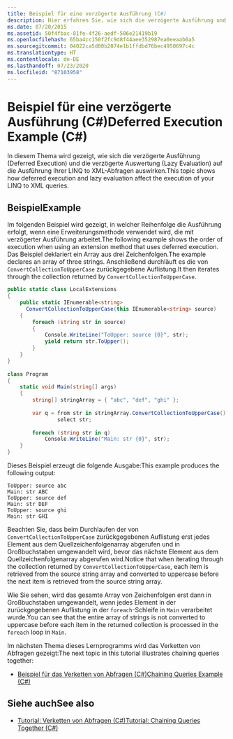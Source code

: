 ```yaml
---
title: Beispiel für eine verzögerte Ausführung (C#)
description: Hier erfahren Sie, wie sich die verzögerte Ausführung und die verzögerte Auswertung in C# auf die Ausführung Ihrer LINQ to XML-Abfragen auswirken.
ms.date: 07/20/2015
ms.assetid: 50f4fbac-81fe-4f26-aedf-506e21419b19
ms.openlocfilehash: 65ba4cc150f2fc9d8f44aee352987ea0eeaab0a5
ms.sourcegitcommit: 04022ca5d00b2074e1b1ffdbd76bec4950697c4c
ms.translationtype: HT
ms.contentlocale: de-DE
ms.lasthandoff: 07/23/2020
ms.locfileid: "87103958"
---
```

# <a name="deferred-execution-example-c"></a><span data-ttu-id="f5a69-103">Beispiel für eine verzögerte Ausführung (C#)</span><span class="sxs-lookup"><span data-stu-id="f5a69-103">Deferred Execution Example (C#)</span></span>
<span data-ttu-id="f5a69-104">In diesem Thema wird gezeigt, wie sich die verzögerte Ausführung (Deferred Execution) und die verzögerte Auswertung (Lazy Evaluation) auf die Ausführung Ihrer LINQ to XML-Abfragen auswirken.</span><span class="sxs-lookup"><span data-stu-id="f5a69-104">This topic shows how deferred execution and lazy evaluation affect the execution of your LINQ to XML queries.</span></span>  
  
## <a name="example"></a><span data-ttu-id="f5a69-105">Beispiel</span><span class="sxs-lookup"><span data-stu-id="f5a69-105">Example</span></span>  
 <span data-ttu-id="f5a69-106">Im folgenden Beispiel wird gezeigt, in welcher Reihenfolge die Ausführung erfolgt, wenn eine Erweiterungsmethode verwendet wird, die mit verzögerter Ausführung arbeitet.</span><span class="sxs-lookup"><span data-stu-id="f5a69-106">The following example shows the order of execution when using an extension method that uses deferred execution.</span></span> <span data-ttu-id="f5a69-107">Das Beispiel deklariert ein Array aus drei Zeichenfolgen.</span><span class="sxs-lookup"><span data-stu-id="f5a69-107">The example declares an array of three strings.</span></span> <span data-ttu-id="f5a69-108">Anschließend durchläuft es die von `ConvertCollectionToUpperCase` zurückgegebene Auflistung.</span><span class="sxs-lookup"><span data-stu-id="f5a69-108">It then iterates through the collection returned by `ConvertCollectionToUpperCase`.</span></span>  
  
```csharp  
public static class LocalExtensions  
{  
    public static IEnumerable<string>  
      ConvertCollectionToUpperCase(this IEnumerable<string> source)  
    {  
        foreach (string str in source)  
        {  
            Console.WriteLine("ToUpper: source {0}", str);  
            yield return str.ToUpper();  
        }  
    }  
}  
  
class Program  
{  
    static void Main(string[] args)  
    {  
        string[] stringArray = { "abc", "def", "ghi" };  
  
        var q = from str in stringArray.ConvertCollectionToUpperCase()  
                select str;  
  
        foreach (string str in q)  
            Console.WriteLine("Main: str {0}", str);  
    }  
}  
```  
  
 <span data-ttu-id="f5a69-109">Dieses Beispiel erzeugt die folgende Ausgabe:</span><span class="sxs-lookup"><span data-stu-id="f5a69-109">This example produces the following output:</span></span>  
  
```output  
ToUpper: source abc  
Main: str ABC  
ToUpper: source def  
Main: str DEF  
ToUpper: source ghi  
Main: str GHI  
```  
  
 <span data-ttu-id="f5a69-110">Beachten Sie, dass beim Durchlaufen der von `ConvertCollectionToUpperCase` zurückgegebenen Auflistung erst jedes Element aus dem Quellzeichenfolgenarray abgerufen und in Großbuchstaben umgewandelt wird, bevor das nächste Element aus dem Quellzeichenfolgenarray abgerufen wird.</span><span class="sxs-lookup"><span data-stu-id="f5a69-110">Notice that when iterating through the collection returned by `ConvertCollectionToUpperCase`, each item is retrieved from the source string array and converted to uppercase before the next item is retrieved from the source string array.</span></span>  
  
 <span data-ttu-id="f5a69-111">Wie Sie sehen, wird das gesamte Array von Zeichenfolgen erst dann in Großbuchstaben umgewandelt, wenn jedes Element in der zurückgegebenen Auflistung in der `foreach`-Schleife in `Main` verarbeitet wurde.</span><span class="sxs-lookup"><span data-stu-id="f5a69-111">You can see that the entire array of strings is not converted to uppercase before each item in the returned collection is processed in the `foreach` loop in `Main`.</span></span>  
  
 <span data-ttu-id="f5a69-112">Im nächsten Thema dieses Lernprogramms wird das Verketten von Abfragen gezeigt:</span><span class="sxs-lookup"><span data-stu-id="f5a69-112">The next topic in this tutorial illustrates chaining queries together:</span></span>  
  
- [<span data-ttu-id="f5a69-113">Beispiel für das Verketten von Abfragen (C#)</span><span class="sxs-lookup"><span data-stu-id="f5a69-113">Chaining Queries Example (C#)</span></span>](./chaining-queries-example.md)  
  
## <a name="see-also"></a><span data-ttu-id="f5a69-114">Siehe auch</span><span class="sxs-lookup"><span data-stu-id="f5a69-114">See also</span></span>

- [<span data-ttu-id="f5a69-115">Tutorial: Verketten von Abfragen (C#)</span><span class="sxs-lookup"><span data-stu-id="f5a69-115">Tutorial: Chaining Queries Together (C#)</span></span>](./deferred-execution-and-lazy-evaluation-in-linq-to-xml.md)
